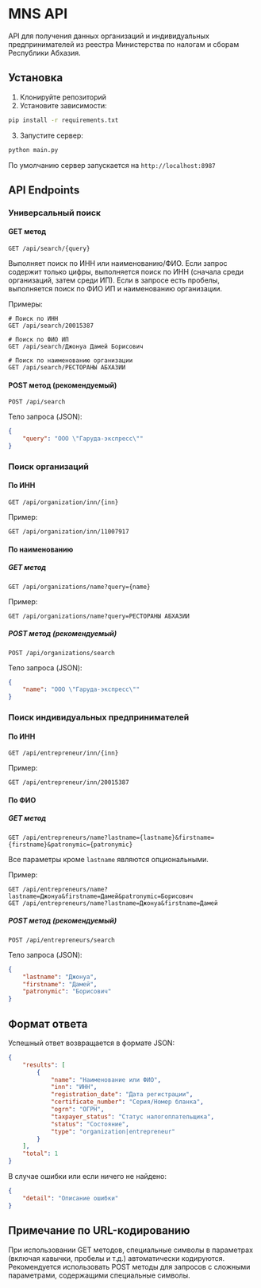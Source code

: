# MNS API

API для получения данных организаций и индивидуальных предпринимателей из реестра Министерства по налогам и сборам Республики Абхазия.

## Установка

1. Клонируйте репозиторий
2. Установите зависимости:
```bash
pip install -r requirements.txt
```
3. Запустите сервер:
```bash
python main.py
```

По умолчанию сервер запускается на `http://localhost:8987`

## API Endpoints

### Универсальный поиск

#### GET метод
`GET /api/search/{query}`

Выполняет поиск по ИНН или наименованию/ФИО. Если запрос содержит только цифры, выполняется поиск по ИНН (сначала среди организаций, затем среди ИП). Если в запросе есть пробелы, выполняется поиск по ФИО ИП и наименованию организации.

Примеры:
```
# Поиск по ИНН
GET /api/search/20015387

# Поиск по ФИО ИП
GET /api/search/Джонуа Дамей Борисович

# Поиск по наименованию организации
GET /api/search/РЕСТОРАНЫ АБХАЗИИ
```

#### POST метод (рекомендуемый)
`POST /api/search`

Тело запроса (JSON):
```json
{
    "query": "ООО \"Гаруда-экспресс\""
}
```

### Поиск организаций

#### По ИНН
`GET /api/organization/inn/{inn}`

Пример:
```
GET /api/organization/inn/11007917
```

#### По наименованию

##### GET метод
`GET /api/organizations/name?query={name}`

Пример:
```
GET /api/organizations/name?query=РЕСТОРАНЫ АБХАЗИИ
```

##### POST метод (рекомендуемый)
`POST /api/organizations/search`

Тело запроса (JSON):
```json
{
    "name": "ООО \"Гаруда-экспресс\""
}
```

### Поиск индивидуальных предпринимателей

#### По ИНН
`GET /api/entrepreneur/inn/{inn}`

Пример:
```
GET /api/entrepreneur/inn/20015387
```

#### По ФИО

##### GET метод
`GET /api/entrepreneurs/name?lastname={lastname}&firstname={firstname}&patronymic={patronymic}`

Все параметры кроме `lastname` являются опциональными.

Пример:
```
GET /api/entrepreneurs/name?lastname=Джонуа&firstname=Дамей&patronymic=Борисович
GET /api/entrepreneurs/name?lastname=Джонуа&firstname=Дамей
```

##### POST метод (рекомендуемый)
`POST /api/entrepreneurs/search`

Тело запроса (JSON):
```json
{
    "lastname": "Джонуа",
    "firstname": "Дамей",
    "patronymic": "Борисович"
}
```

## Формат ответа

Успешный ответ возвращается в формате JSON:
```json
{
    "results": [
        {
            "name": "Наименование или ФИО",
            "inn": "ИНН",
            "registration_date": "Дата регистрации",
            "certificate_number": "Серия/Номер бланка",
            "ogrn": "ОГРН",
            "taxpayer_status": "Статус налогоплательщика",
            "status": "Состояние",
            "type": "organization|entrepreneur"
        }
    ],
    "total": 1
}
```

В случае ошибки или если ничего не найдено:
```json
{
    "detail": "Описание ошибки"
}
```

## Примечание по URL-кодированию

При использовании GET методов, специальные символы в параметрах (включая кавычки, пробелы и т.д.) автоматически кодируются. Рекомендуется использовать POST методы для запросов с сложными параметрами, содержащими специальные символы. 